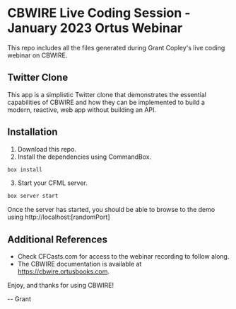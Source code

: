 # CBWIRE Live Coding Session - January 2023 Ortus Webinar

This repo includes all the files generated during Grant Copley's live coding webinar on CBWIRE.

## Twitter Clone

This app is a simplistic Twitter clone that demonstrates the essential capabilities of CBWIRE and how they can be implemented to build a modern, reactive, web app without building an API.

## Installation

1. Download this repo.
2. Install the dependencies using CommandBox.

```bash
box install
```
3. Start your CFML server.

```bash
box server start
```

Once the server has started, you should be able to browse to the demo using http://localhost:[randomPort]

## Additional References

* Check CFCasts.com for access to the webinar recording to follow along.
* The CBWIRE documentation is available at https://cbwire.ortusbooks.com.

Enjoy, and thanks for using CBWIRE!

-- Grant